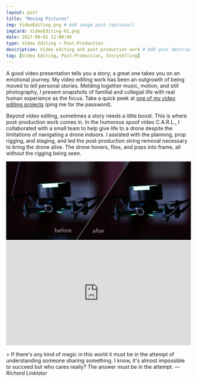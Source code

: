 ```yaml
---
layout: post
title: "Moving Pictures"
img: VideoEditing.png # Add image post (optional)
imgCard: VideoEditing-01.png
date: 2017-06-01 12:00:00 
type: Video Editing + Post-Production
description: Video editing and post-production work # Add post description (optional)
tag: [Video Editing, Post-Production, Storytelling]
---
```


A good video presentation tells you a story; a great one takes you on an emotional journey. My video editing work has been an outgrowth of being moved to tell personal stories.  Melding together music, motion, and still photography, I present snapshots of familial and collegial life with real human experience as the focus. Take a quick peek at <a href="https://vimeo.com/276660710" target="_blank">one of my video editing projects</a> (ping me for the password).

Beyond video editing, sometimes a story needs a little boost.  This is where post-production work comes in.  In the humorous spoof video C.A.R.L., I collaborated with a small team to help give life to a drone despite the limitations of navigating a drone indoors.  I assisted with the planning, prop rigging, and staging, and led the post-production string removal necessary to bring the drone alive.  The drone hovers, flies, and pops into frame, all without the rigging being seen.  

<div class="post_image_addl">
    <img src="/assets/img/Post-Production.png" alt="Showing Post-Production Wire Removal">
</div>
<div style="padding:56.25% 0 0 0;position:relative;"><iframe src="https://player.vimeo.com/video/261211423?byline=0&portrait=0" style="position:absolute;top:0;left:0;width:100%;height:100%;" frameborder="0" webkitallowfullscreen mozallowfullscreen allowfullscreen></iframe></div><script src="https://player.vimeo.com/api/player.js"></script>

<br/>
> If there's any kind of magic in this world it must be in the attempt of understanding someone sharing something. I know, it's almost impossible to succeed but who cares really? The answer must be in the attempt. <cite>― Richard Linklater</cite>
